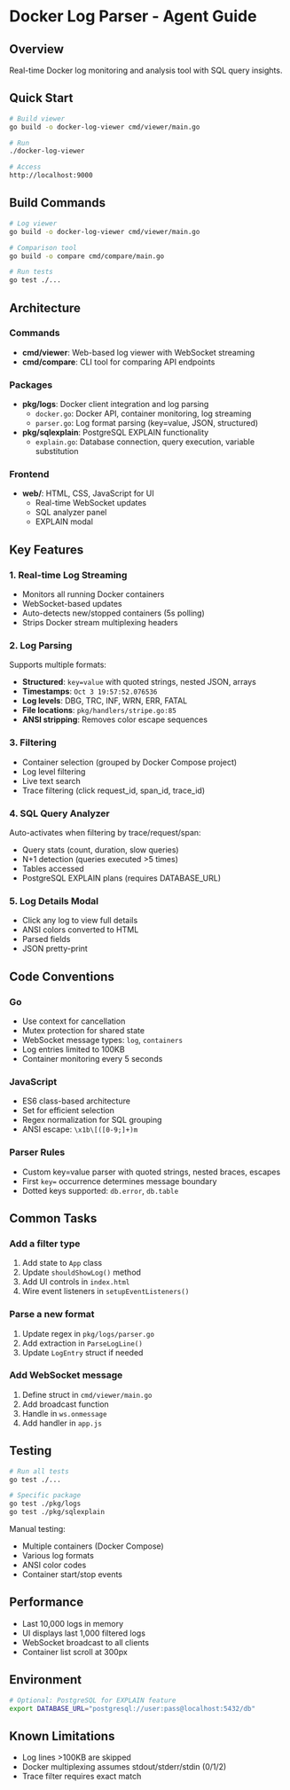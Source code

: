 # Docker Log Parser - Agent Guide

## Overview

Real-time Docker log monitoring and analysis tool with SQL query insights.

## Quick Start

```bash
# Build viewer
go build -o docker-log-viewer cmd/viewer/main.go

# Run
./docker-log-viewer

# Access
http://localhost:9000
```

## Build Commands

```bash
# Log viewer
go build -o docker-log-viewer cmd/viewer/main.go

# Comparison tool
go build -o compare cmd/compare/main.go

# Run tests
go test ./...
```

## Architecture

### Commands
- **cmd/viewer**: Web-based log viewer with WebSocket streaming
- **cmd/compare**: CLI tool for comparing API endpoints

### Packages
- **pkg/logs**: Docker client integration and log parsing
  - `docker.go`: Docker API, container monitoring, log streaming
  - `parser.go`: Log format parsing (key=value, JSON, structured)
- **pkg/sqlexplain**: PostgreSQL EXPLAIN functionality
  - `explain.go`: Database connection, query execution, variable substitution

### Frontend
- **web/**: HTML, CSS, JavaScript for UI
  - Real-time WebSocket updates
  - SQL analyzer panel
  - EXPLAIN modal

## Key Features

### 1. Real-time Log Streaming
- Monitors all running Docker containers
- WebSocket-based updates
- Auto-detects new/stopped containers (5s polling)
- Strips Docker stream multiplexing headers

### 2. Log Parsing
Supports multiple formats:
- **Structured**: `key=value` with quoted strings, nested JSON, arrays
- **Timestamps**: `Oct 3 19:57:52.076536`
- **Log levels**: DBG, TRC, INF, WRN, ERR, FATAL
- **File locations**: `pkg/handlers/stripe.go:85`
- **ANSI stripping**: Removes color escape sequences

### 3. Filtering
- Container selection (grouped by Docker Compose project)
- Log level filtering
- Live text search
- Trace filtering (click request_id, span_id, trace_id)

### 4. SQL Query Analyzer
Auto-activates when filtering by trace/request/span:
- Query stats (count, duration, slow queries)
- N+1 detection (queries executed >5 times)
- Tables accessed
- PostgreSQL EXPLAIN plans (requires DATABASE_URL)

### 5. Log Details Modal
- Click any log to view full details
- ANSI colors converted to HTML
- Parsed fields
- JSON pretty-print

## Code Conventions

### Go
- Use context for cancellation
- Mutex protection for shared state
- WebSocket message types: `log`, `containers`
- Log entries limited to 100KB
- Container monitoring every 5 seconds

### JavaScript
- ES6 class-based architecture
- Set for efficient selection
- Regex normalization for SQL grouping
- ANSI escape: `\x1b\[([0-9;]+)m`

### Parser Rules
- Custom key=value parser with quoted strings, nested braces, escapes
- First `key=` occurrence determines message boundary
- Dotted keys supported: `db.error`, `db.table`

## Common Tasks

### Add a filter type
1. Add state to `App` class
2. Update `shouldShowLog()` method
3. Add UI controls in `index.html`
4. Wire event listeners in `setupEventListeners()`

### Parse a new format
1. Update regex in `pkg/logs/parser.go`
2. Add extraction in `ParseLogLine()`
3. Update `LogEntry` struct if needed

### Add WebSocket message
1. Define struct in `cmd/viewer/main.go`
2. Add broadcast function
3. Handle in `ws.onmessage`
4. Add handler in `app.js`

## Testing

```bash
# Run all tests
go test ./...

# Specific package
go test ./pkg/logs
go test ./pkg/sqlexplain
```

Manual testing:
- Multiple containers (Docker Compose)
- Various log formats
- ANSI color codes
- Container start/stop events

## Performance

- Last 10,000 logs in memory
- UI displays last 1,000 filtered logs
- WebSocket broadcast to all clients
- Container list scroll at 300px

## Environment

```bash
# Optional: PostgreSQL for EXPLAIN feature
export DATABASE_URL="postgresql://user:pass@localhost:5432/db"
```

## Known Limitations

- Log lines >100KB are skipped
- Docker multiplexing assumes stdout/stderr/stdin (0/1/2)
- Trace filter requires exact match
